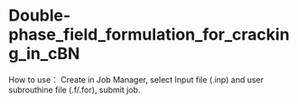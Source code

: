 # Double-phase_field_formulation_for_cracking_in_cBN
How to use：
  Create in Job Manager, select Input file (.inp) and user subrouthine file (.f/.for), submit job.
